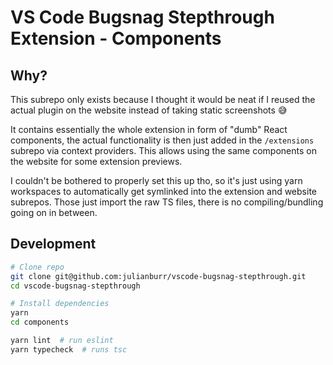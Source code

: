 # VS Code Bugsnag Stepthrough Extension - Components

## Why?

This subrepo only exists because I thought it would be neat if I reused the actual plugin on the website instead of taking static screenshots 😅

It contains essentially the whole extension in form of "dumb" React components, the actual functionality is then just added in the `/extensions` subrepo via context providers. This allows using the same components on the website for some extension previews.

I couldn't be bothered to properly set this up tho, so it's just using yarn workspaces to automatically get symlinked into the extension and website subrepos. Those just import the raw TS files, there is no compiling/bundling going on in between.

## Development

```bash
# Clone repo
git clone git@github.com:julianburr/vscode-bugsnag-stepthrough.git
cd vscode-bugsnag-stepthrough

# Install dependencies
yarn
cd components

yarn lint  # run eslint
yarn typecheck  # runs tsc
```
